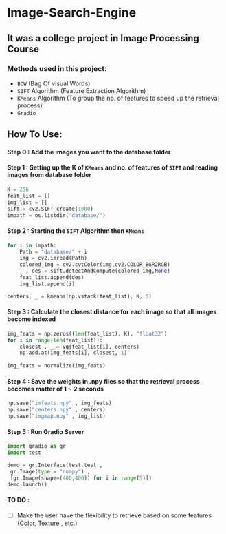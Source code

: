 # Image-Search-Engine
## It was a college project in Image Processing Course

### Methods used in this project:
- `BOW` (Bag Of visual Words)
- `SIFT` Algorithm (Feature Extraction Algorithm)
- `KMeans` Algorithm (To group the no. of features to speed up the retrieval process)
- `Gradio`

## How To Use:
#### Step 0 : Add the images you want to the database folder

#### Step 1 : Setting up the K of `KMeans` and no. of features of `SIFT` and reading images from database folder
``` python
K = 256
feat_list = []
img_list = []
sift = cv2.SIFT_create(1000)
impath = os.listdir("database/")
```

#### Step 2 : Starting the `SIFT` Algorithm then `KMeans`
``` python 
for i in impath:
    Path = "database/" + i
    img = cv2.imread(Path)
    colored_img = cv2.cvtColor(img,cv2.COLOR_BGR2RGB)
    _ , des = sift.detectAndCompute(colored_img,None)
    feat_list.append(des)
    img_list.append(i)

centers, _ = kmeans(np.vstack(feat_list), K, 5)
```

#### Step 3 : Calculate the closest distance for each image so that all images become indexed
``` python
img_feats = np.zeros((len(feat_list), K), "float32")
for i in range(len(feat_list)):
	closest , _ = vq(feat_list[i], centers)
	np.add.at(img_feats[i], closest, 1)
  
img_feats = normalize(img_feats)
```

#### Step 4 : Save the weights in .npy files so that the retrieval process becomes matter of 1 ~ 2 seconds
``` python
np.save("imfeats.npy" , img_feats)
np.save("centers.npy" , centers)
np.save("imgmap.npy" , img_list)
```

#### Step 5 : Run Gradio Server 
``` python
import gradio as gr
import test

demo = gr.Interface(test.test ,
 gr.Image(type = "numpy") ,
 [gr.Image(shape=(400,400)) for i in range(5)])
demo.launch()
```
#### TO DO :
- [ ] Make the user have the flexibility to retrieve based on some features (Color, Texture , etc.)
